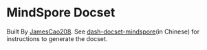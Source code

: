 MindSpore Docset
=======================
Built By [JamesCao208](https://jamescao2048.github.io/). See [dash-docset-mindspore](https://jamescao2048.github.io/blog/2021/mindspore1/)(in Chinese) for instructions to generate the docset.
